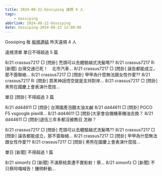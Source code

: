 ```yaml
---
title: 2024-08-22-Gossiping 違規 4 人
tags:
    - Gossiping
abbrlink: 2024-08-22-Gossiping
date: Gossiping-2024-08-22 12:00:00
---
```

Gossiping 板 [板規連結](https://www.ptt.cc/bbs/Gossiping/M.1637425085.A.07D.html)
昨天違規 4 人
<!-- more -->

違規清單
單日不得超過 5 篇

8/21 crassus7217 □ [問卦] 禿頭可以去體驗越式洗髮嗎??
8/21 crassus7217 R: [新聞] 台灣交通已死！　北市汽車…
8/21 crassus7217 □ [問卦] 誣告都能成立，那不簽聯絡…
8/21 crassus7217 □ [問卦] 甲甲為什麼無法跟女性作愛??
8/21 crassus7217 R: [問卦] 買黑神話悟空就是支持對岸…
8/21 crassus7217 □ [問卦] 黑熊在國慶上會表演什麼技…

單日 [問卦] 不得超過 3 篇

8/21 dd44611 □ [問卦] 台灣國產泡麵太油太鹹
8/21 dd44611 □ [問卦] POCO F5 vsgoogle piexl8…
8/21 dd44611 □ [問卦]大家會自備機車機油去換？
8/21 dd44611 □ [問卦]退伍三年多都沒被教召 怎辦？

8/21 crassus7217 □ [問卦] 禿頭可以去體驗越式洗髮嗎??
8/21 crassus7217 □ [問卦] 誣告都能成立，那不簽聯絡…
8/21 crassus7217 □ [問卦] 甲甲為什麼無法跟女性作愛??
8/21 crassus7217 □ [問卦] 黑熊在國慶上會表演什麼技…

單日 [新聞] 不得超過 1 篇

8/21 simonfz □ [新聞] 不滿蔡桃貴遭不實影射！蔡…
8/21 simonfz □ [新聞] 不只蔡阿嘎喊告！鍾明軒動…
